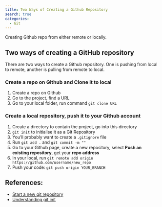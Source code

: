 ```yaml
---
title: Two Ways of Creating a Github Repository
search: true
categories: 
  - Git
---
```


Creating Github repo from either remote or locally.


## Two ways of creating a GitHub repository

There are two ways to create a Github repository. One is pushing from local to remote, another is pulling from remote to local.

###  Create a repo on Github and Clone it to local
1. Create a repo on Github
2. Go to the project, find a URL 
3. Go to your local folder, run command `git clone URL`

### Create a local repository, push it to your Github account
1. Create a directory to contain the project, go into this directory
2. `git init` to initialise it as a Git Repository
3. You’ll probably want to create a `.gitignore` file
4. Run `git add .` and `git commit -m ""`
5. Go to your Github page,  create a new repository, select **Push an existing repository**, get your **repo address**
6. In your local, run `git remote add origin https://github.com/username/new_repo`
7. Push your code: `git push origin YOUR_BRANCH` 


## References: 
- [Start a new git repository](http://kbroman.org/github_tutorial/pages/init.html)
- [Understanding git init](https://stackoverflow.com/questions/13525629/understanding-git-init)